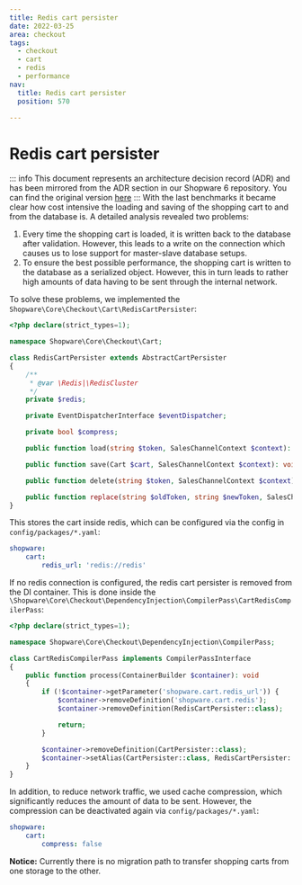 ```yaml
---
title: Redis cart persister
date: 2022-03-25
area: checkout
tags:
  - checkout
  - cart
  - redis
  - performance
nav:
  title: Redis cart persister
  position: 570

---
```


# Redis cart persister

::: info
This document represents an architecture decision record (ADR) and has been mirrored from the ADR section in our Shopware 6 repository.
You can find the original version [here](https://github.com/shopware/shopware/blob/trunk/adr/2022-03-25-redis-cart-persister.md)
:::
With the last benchmarks it became clear how cost intensive the loading and saving of the shopping cart to and from the database is. A detailed analysis revealed two problems:

1) Every time the shopping cart is loaded, it is written back to the database after validation. However, this leads to a write on the connection which causes us to lose support for master-slave database setups.
2) To ensure the best possible performance, the shopping cart is written to the database as a serialized object. However, this in turn leads to rather high amounts of data having to be sent through the internal network.

To solve these problems, we implemented the `Shopware\Core\Checkout\Cart\RedisCartPersister`:

```php
<?php declare(strict_types=1);

namespace Shopware\Core\Checkout\Cart;

class RedisCartPersister extends AbstractCartPersister
{
    /**
     * @var \Redis|\RedisCluster
     */
    private $redis;

    private EventDispatcherInterface $eventDispatcher;

    private bool $compress;

    public function load(string $token, SalesChannelContext $context): Cart {}

    public function save(Cart $cart, SalesChannelContext $context): void {}

    public function delete(string $token, SalesChannelContext $context): void {}

    public function replace(string $oldToken, string $newToken, SalesChannelContext $context): void {}
}
```

This stores the cart inside redis, which can be configured via the config in `config/packages/*.yaml`:

```yaml
shopware:
    cart:
        redis_url: 'redis://redis'
```

If no redis connection is configured, the redis cart persister is removed from the DI container. This is done inside the `\Shopware\Core\Checkout\DependencyInjection\CompilerPass\CartRedisCompilerPass`:

```php
<?php declare(strict_types=1);

namespace Shopware\Core\Checkout\DependencyInjection\CompilerPass;

class CartRedisCompilerPass implements CompilerPassInterface
{
    public function process(ContainerBuilder $container): void
    {
        if (!$container->getParameter('shopware.cart.redis_url')) {
            $container->removeDefinition('shopware.cart.redis');
            $container->removeDefinition(RedisCartPersister::class);

            return;
        }

        $container->removeDefinition(CartPersister::class);
        $container->setAlias(CartPersister::class, RedisCartPersister::class);
    }
}
```

In addition, to reduce network traffic, we used cache compression, which significantly reduces the amount of data to be sent. However, the compression can be deactivated again via `config/packages/*.yaml`:

```yaml
shopware:
    cart:
        compress: false
```

**Notice:** Currently there is no migration path to transfer shopping carts from one storage to the other.
